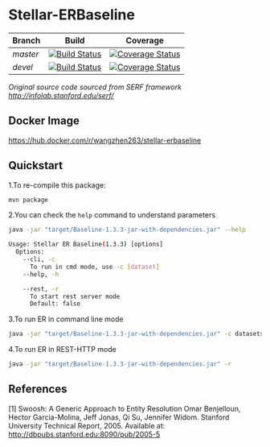 Stellar-ERBaseline
====================
|Branch|Build|Coverage|
|:-----|:----:|:----:|
|*master*|[![Build Status](https://travis-ci.org/data61/stellar-ERBaseline.svg?branch=master)](https://travis-ci.org/data61/stellar-ERBaseline)|[![Coverage Status](https://coveralls.io/repos/github/data61/stellar-ERBaseline/badge.svg?branch=master)](https://coveralls.io/github/data61/stellar-ERBaseline?branch=master)|
|*devel*|[![Build Status](https://travis-ci.org/data61/stellar-ERBaseline.svg?branch=devel)](https://travis-ci.org/data61/stellar-ERBaseline)|[![Coverage Status](https://coveralls.io/repos/github/data61/stellar-ERBaseline/badge.svg?branch=devel)](https://coveralls.io/github/data61/stellar-ERBaseline?branch=devel)|

*Original source code sourced from SERF framework http://infolab.stanford.edu/serf/*

## Docker Image
https://hub.docker.com/r/wangzhen263/stellar-erbaseline


## Quickstart

1.To re-compile this package:

```bash
mvn package
```
2.You can check the `help` command to understand parameters

```bash
java -jar "target/Baseline-1.3.3-jar-with-dependencies.jar" --help

Usage: Stellar ER Baseline(1.3.3) [options]
  Options:
    --cli, -c
      To run in cmd mode, use -c [dataset]
    --help, -h

    --rest, -r
      To start rest server mode
      Default: false
```
3.To run ER in command line mode

```bash
java -jar "target/Baseline-1.3.3-jar-with-dependencies.jar" -c datasets/ACM_DBLP/param.json
```
4.To run ER in REST-HTTP mode

```bash
java -jar "target/Baseline-1.3.3-jar-with-dependencies.jar" -r
```

References
-----------------------------------------------------------------------

[1] Swoosh: A Generic Approach to Entity Resolution
    Omar Benjelloun, Hector Garcia-Molina, Jeff Jonas, Qi Su, Jennifer
    Widom. Stanford University Technical Report, 2005.
    Available at: http://dbpubs.stanford.edu:8090/pub/2005-5
